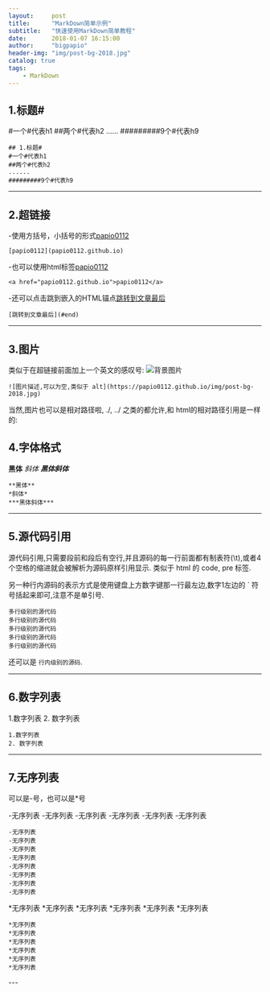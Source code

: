 ```yaml
---
layout:     post
title:      "MarkDown简单示例"
subtitle:   "快速使用MarkDown简单教程"
date:       2018-01-07 16:15:00
author:     "bigpapio"
header-img: "img/post-bg-2018.jpg"
catalog: true
tags:
    - MarkDown
---
```


## 1.标题#
#一个#代表h1
##两个#代表h2
......
#########9个#代表h9

	## 1.标题#
	#一个#代表h1
	##两个#代表h2
	......
	#########9个#代表h9

---

## 2.超链接
-使用方括号，小括号的形式[papio0112](papio0112.github.io)

	[papio0112](papio0112.github.io)
-也可以使用html标签<a href="papio0112.github.io">papio0112</a>

	<a href="papio0112.github.io">papio0112</a>

-还可以点击跳到嵌入的HTML锚点[跳转到文章最后](#end)

	[跳转到文章最后](#end)

---

## 3.图片
类似于在超链接前面加上一个英文的感叹号:
![背景图片](https://papio0112.github.io/img/post-bg-2018.jpg)

	![图片描述,可以为空,类似于 alt](https://papio0112.github.io/img/post-bg-2018.jpg)

当然,图片也可以是相对路径啦, ./, ../ 之类的都允许,和 html的相对路径引用是一样的:

## 4.字体格式
**黑体**
*斜体*
***黑体斜体***

	**黑体**
	*斜体*
	***黑体斜体***

---

## 5.源代码引用
源代码引用,只需要段前和段后有空行,并且源码的每一行前面都有制表符(\t),或者4个空格的缩进就会被解析为源码原样引用显示. 类似于 html 的 code, pre 标签.

另一种行内源码的表示方式是使用键盘上方数字键那一行最左边,数字1左边的 ` 符号括起来即可,注意不是单引号.

	多行级别的源代码
	多行级别的源代码
	多行级别的源代码
	多行级别的源代码
	多行级别的源代码

还可以是 `行内级别的源码`.

---

## 6.数字列表
1.数字列表
2. 数字列表

	1.数字列表
	2. 数字列表

---

## 7.无序列表
可以是-号，也可以是*号

-无序列表
-无序列表
-无序列表
-无序列表
-无序列表
-无序列表

	-无序列表
	-无序列表
	-无序列表
	-无序列表
	-无序列表
	-无序列表
	-无序列表
	-无序列表

*无序列表
*无序列表
*无序列表
*无序列表
*无序列表
*无序列表


	*无序列表
	*无序列表
	*无序列表
	*无序列表
	*无序列表
	*无序列表
	

<p id="end"></p>
---